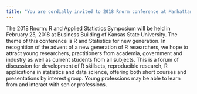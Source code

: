 ```yaml
---
title: "You are cordially invited to 2018 Rnorm conference at Manhattan, Kansas."
---
```


The 2018 Rnorm: R and Applied Statistics Symposium will be held in February 25, 2018 at Business Building of Kansas State University. The theme of this conference is R and Statistics for new generation. In recognition of the advent of a new generation of R researchers, we hope to attract young researchers, practitioners from academia, government and industry as well as current students from all subjects. This is a forum of discussion for development of R skillsets, reproducible research, R applications in statistics and data science, offering both short courses and presentations by interest group. Young professions may be able to learn from and interact with senior professions.
